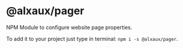 # @alxaux/pager
NPM Module to configure website page properties.

To add it to your project just type in terminal: `npm i -s @alxaux/pager`.
